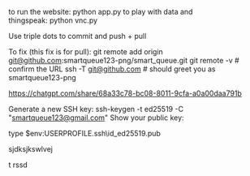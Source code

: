 to run the website: python app.py
to play with data and thingspeak: python vnc.py 



Use triple dots to commit and push + pull



To fix (this fix is for pull):
git remote add origin git@github.com:smartqueue123-png/smart_queue.git
git remote -v           # confirm the URL
ssh -T git@github.com   # should greet you as smartqueue123-png

https://chatgpt.com/share/68a33c78-bc08-8011-9cfa-a0a00daa791b 



Generate a new SSH key:
ssh-keygen -t ed25519 -C "smartqueue123@gmail.com"
Show your public key:

type $env:USERPROFILE\.ssh\id_ed25519.pub

sjdksjkswlvej

t
rssd
